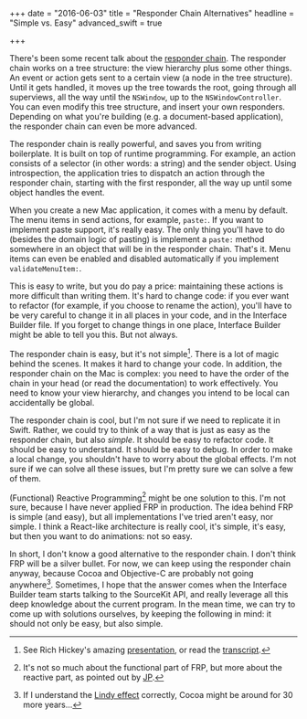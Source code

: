 +++
date = "2016-06-03"
title = "Responder Chain Alternatives"
headline = "Simple vs. Easy"
advanced_swift = true

+++

There's been some recent talk about the [responder chain](https://developer.apple.com/library/mac/documentation/Cocoa/Conceptual/EventOverview/EventArchitecture/EventArchitecture.html#//apple_ref/doc/uid/10000060i-CH3-SW2). The responder chain works on a tree structure: the view hierarchy plus some other things. An event or action gets sent to a certain view (a node in the tree structure). Until it gets handled, it moves up the tree towards the root, going through all superviews, all the way until the `NSWindow`, up to the `NSWindowController`. You can even modify this tree structure, and insert your own responders. Depending on what you're building (e.g. a document-based application), the responder chain can even be more advanced.

The responder chain is really powerful, and saves you from writing boilerplate. It is built on top of runtime programming. For example, an action consists of a selector (in other words: a string) and the sender object. Using introspection, the application tries to dispatch an action through the responder chain, starting with the first responder, all the way up until some object handles the event.

When you create a new Mac application, it comes with a menu by default. The menu items in send actions, for example, `paste:`. If you want to implement paste support, it's really easy. The only thing you'll have to do (besides the domain logic of pasting) is implement a `paste:` method somewhere in an object that will be in the responder chain. That's it. Menu items can even be enabled and disabled automatically if you implement `validateMenuItem:`.

This is easy to write, but you do pay a price: maintaining these actions is more difficult than writing them. It's hard to change code: if you ever want to refactor (for example, if you choose to rename the action), you'll have to be very careful to change it in all places in your code, and in the Interface Builder file. If you forget to change things in one place, Interface Builder might be able to tell you this. But not always.

The responder chain is easy, but it's not simple[^simpleasy]. There is a lot of magic behind the scenes. It makes it hard to change your code. In addition, the responder chain on the Mac is complex: you need to have the order of the chain in your head (or read the documentation) to work effectively. You need to know your view hierarchy, and changes you intend to be local can accidentally be global.

The responder chain is cool, but I'm not sure if we need to replicate it in Swift. Rather, we could try to think of a way that is just as easy as the responder chain, but also *simple*. It should be easy to refactor code. It should be easy to understand. It should be easy to debug. In order to make a local change, you shouldn't have to worry about the global effects. I'm not sure if we can solve all these issues, but I'm pretty sure we can solve a few of them.

(Functional) Reactive Programming[^3] might be one solution to this. I'm not sure, because I have never applied FRP in production. The idea behind FRP is simple (and easy), but all implementations I've tried aren't easy, nor simple. I think a React-like architecture is really cool, it's simple, it's easy, but then you want to do animations: not so easy.

In short, I don't know a good alternative to the responder chain. I don't think FRP will be a silver bullet. For now, we can keep using the responder chain anyway, because Cocoa and Objective-C are probably not going anywhere[^lindy]. Sometimes, I hope that the answer comes when the Interface Builder team starts talking to the SourceKit API, and really leverage all this deep knowledge about the current program. In the mean time, we can try to come up with solutions ourselves, by keeping the following in mind: it should not only be easy, but also simple.

[^simpleasy]: See Rich Hickey's amazing [presentation](https://www.infoq.com/presentations/Simple-Made-Easy), or read the [transcript](https://github.com/matthiasn/talk-transcripts/blob/master/Hickey_Rich/SimpleMadeEasy.md).

[^lindy]: If I understand the [Lindy effect](https://en.wikipedia.org/wiki/Lindy_effect) correctly, Cocoa might be around for 30 more years...

[^3]: It's not so much about the functional part of FRP, but more about the reactive part, as pointed out by [JP](https://twitter.com/simjp/status/738830379298131969).
